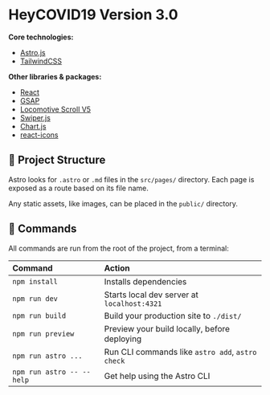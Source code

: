 # HeyCOVID19 Version 3.0

**Core technologies:**

- [Astro.js](https://docs.astro.build/en/getting-started/)
- [TailwindCSS](https://tailwindcss.com/docs/installation)

**Other libraries & packages:**

- [React](https://react.dev/reference/react)
- [GSAP](https://greensock.com/docs/)
- [Locomotive Scroll V5](https://scroll.locomotive.ca/docs/#/?id=locomotive-scroll-v5)
- [Swiper.js](https://swiperjs.com/)
- [Chart.js](https://www.chartjs.org/)
- [react-icons](https://www.npmjs.com/package/react-icons)

## 🚀 Project Structure

Astro looks for `.astro` or `.md` files in the `src/pages/` directory. Each page is exposed as a route based on its file name.

Any static assets, like images, can be placed in the `public/` directory.

## 🧞 Commands

All commands are run from the root of the project, from a terminal:

| Command                   | Action                                           |
| :------------------------ | :----------------------------------------------- |
| `npm install`             | Installs dependencies                            |
| `npm run dev`             | Starts local dev server at `localhost:4321`      |
| `npm run build`           | Build your production site to `./dist/`          |
| `npm run preview`         | Preview your build locally, before deploying     |
| `npm run astro ...`       | Run CLI commands like `astro add`, `astro check` |
| `npm run astro -- --help` | Get help using the Astro CLI                     |

